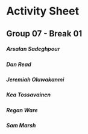 # Activity Sheet

## Group 07 - Break 01

##### Arsalan Sadeghpour

##### Dan Read

##### Jeremiah Oluwakanmi

##### Kea Tossavainen

##### Regan Ware

##### Sam Marsh
